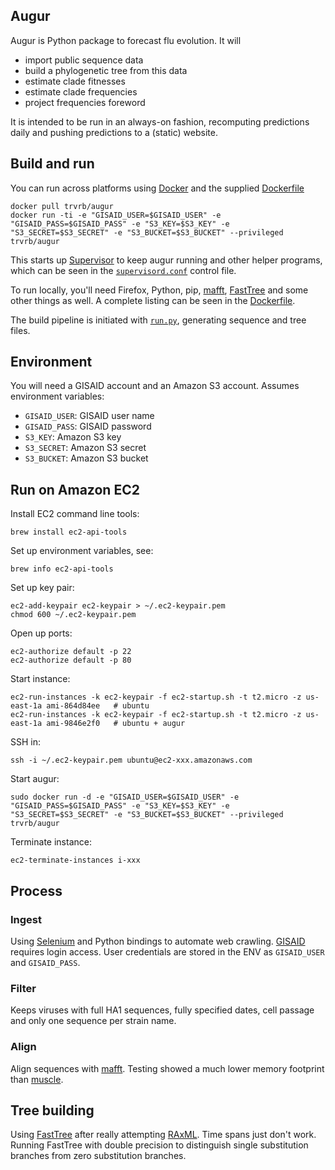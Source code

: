 ## Augur

Augur is Python package to forecast flu evolution.  It will

* import public sequence data
* build a phylogenetic tree from this data
* estimate clade fitnesses
* estimate clade frequencies
* project frequencies foreword

It is intended to be run in an always-on fashion, recomputing predictions daily and pushing predictions to a (static) website.

## Build and run

You can run across platforms using [Docker](https://www.docker.com/) and the supplied [Dockerfile](Dockerfile)

	docker pull trvrb/augur
	docker run -ti -e "GISAID_USER=$GISAID_USER" -e "GISAID_PASS=$GISAID_PASS" -e "S3_KEY=$S3_KEY" -e "S3_SECRET=$S3_SECRET" -e "S3_BUCKET=$S3_BUCKET" --privileged trvrb/augur
	
This starts up [Supervisor](http://supervisord.org/) to keep augur running and other helper programs, which can be seen in the [`supervisord.conf`](supervisord.conf) control file.

To run locally, you'll need Firefox, Python, pip, [mafft](http://mafft.cbrc.jp/alignment/software/), [FastTree](http://meta.microbesonline.org/fasttree/) and some other things as well.  A complete listing can be seen in the [Dockerfile](Dockerfile).
	
The build pipeline is initiated with [`run.py`](augur/run.py), generating sequence and tree files.
	
## Environment

You will need a GISAID account and an Amazon S3 account.  Assumes environment variables:

* `GISAID_USER`: GISAID user name
* `GISAID_PASS`: GISAID password
* `S3_KEY`: Amazon S3 key
* `S3_SECRET`: Amazon S3 secret
* `S3_BUCKET`: Amazon S3 bucket

## Run on Amazon EC2

Install EC2 command line tools:

	brew install ec2-api-tools
	
Set up environment variables, see: 

	brew info ec2-api-tools

Set up key pair:

	ec2-add-keypair ec2-keypair > ~/.ec2-keypair.pem
	chmod 600 ~/.ec2-keypair.pem

Open up ports:

	ec2-authorize default -p 22
	ec2-authorize default -p 80
	
Start instance:	
	
	ec2-run-instances -k ec2-keypair -f ec2-startup.sh -t t2.micro -z us-east-1a ami-864d84ee	# ubuntu
	ec2-run-instances -k ec2-keypair -f ec2-startup.sh -t t2.micro -z us-east-1a ami-9846e2f0	# ubuntu + augur
	
SSH in:

	ssh -i ~/.ec2-keypair.pem ubuntu@ec2-xxx.amazonaws.com
	
Start augur:

	sudo docker run -d -e "GISAID_USER=$GISAID_USER" -e "GISAID_PASS=$GISAID_PASS" -e "S3_KEY=$S3_KEY" -e "S3_SECRET=$S3_SECRET" -e "S3_BUCKET=$S3_BUCKET" --privileged trvrb/augur

Terminate instance:

	ec2-terminate-instances i-xxx

## Process

### Ingest

Using [Selenium](https://github.com/SeleniumHQ/selenium) and Python bindings to automate web crawling. [GISAID](http://platform.gisaid.org/epi3/) requires login access.  User credentials are stored in the ENV as `GISAID_USER` and `GISAID_PASS`.

### Filter

Keeps viruses with full HA1 sequences, fully specified dates, cell passage and only one sequence per strain name.

### Align

Align sequences with [mafft](http://mafft.cbrc.jp/alignment/software/).  Testing showed a much lower memory footprint than [muscle](http://www.drive5.com/muscle/).

## Tree building

Using [FastTree](http://meta.microbesonline.org/fasttree/) after really attempting [RAxML](http://sco.h-its.org/exelixis/web/software/raxml/).  Time spans just don't work.  Running FastTree with double precision to distinguish single substitution branches from zero substitution branches.
